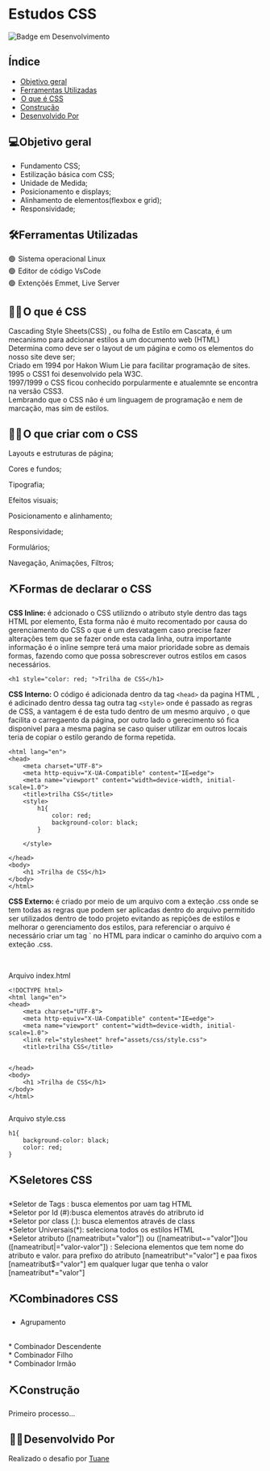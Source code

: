 
# Estudos CSS

![Badge em Desenvolvimento](http://img.shields.io/static/v1?label=STATUS&message=EM%20DESENVOLVIMENTO&color=GREEN&style=for-the-badge)



<h2>Índice</h2>

* [Objetivo geral](#descrição-do-projeto)
* [Ferramentas Utilizadas](#ferramentas-utilizadas)
* [ O que é CSS](#)
* [Construção](#cosntrucao)
* [Desenvolvido Por](#desenvolvido-por)


<h2>💻Objetivo geral </h2>

<p>

* Fundamento CSS;
* Estilização básica com CSS;
* Unidade de Medida; 
* Posicionamento e displays; 
* Alinhamento de elementos(flexbox e grid);
* Responsividade;

</p>

<h2>🛠️Ferramentas Utilizadas</h2>

<p>

🟢  Sistema operacional Linux <br>
🟢  Editor de código VsCode<br>
🟢  Extençõés Emmet, Live Server
</p>


<h2>👩‍🎓 O que é CSS</h2>

<p>
Cascading Style Sheets(CSS) , ou folha de Estilo em Cascata, é um mecanismo para adcionar estilos a um documento  web (HTML)
<br>
Determina como deve ser o layout de um página e como os elementos do nosso site deve ser;
<br>
Criado em 1994  por Hakon Wium Lie para facilitar programação de sites.
<br> 
1995 o CSS1 foi desenvolvido pela W3C.
<br>
1997/1999 o CSS ficou conhecido porpularmente e atualemnte se encontra na versão CSS3.
<br>
Lembrando que o CSS não é um linguagem de programação e nem de marcação, mas sim de estilos. 
</p>

<h2>👩‍🎓 O que criar com o CSS</h2>
<p>
Layouts e estruturas de página;

Cores e fundos;

Tipografia;

Efeitos visuais;

Posicionamento e alinhamento;

Responsividade;

Formulários;

Navegação, Animações, Filtros;

</p>

<h2> ⛏️ Formas de declarar o CSS</h2>

<p>
<strong>CSS Inline: </strong> é adcionado o CSS utilizndo o atributo style dentro das tags HTML por elemento, Esta forma não é muito recomentado por causa do gerenciamento do CSS o que é um desvatagem caso precise fazer alterações tem que se fazer onde esta cada linha, outra importante informação é o inline sempre terá uma maior prioridade sobre as demais formas, fazendo como que possa sobrescrever outros estilos em casos necessários. </p>

```<h1 style="color: red; ">Trilha de CSS</h1>```
<br>

<strong>CSS Interno: </strong> O código é adicionada dentro da tag `<head>` da pagina HTML , é adicinado dentro dessa tag outra tag `<style>` onde é passado as regras de CSS, a vantagem é de esta tudo dentro de um mesmo arquivo , o que facilita o carregaento da página, por outro lado o gerecimento só fica disponivel para a mesma pagina se caso quiser utilizar em outros locais teria de copiar o estilo gerando  de forma repetida.
<br> 

```   <!DOCTYPE html>
<html lang="en">
<head>
    <meta charset="UTF-8">
    <meta http-equiv="X-UA-Compatible" content="IE=edge">
    <meta name="viewport" content="width=device-width, initial-scale=1.0">
    <title>trilha CSS</title>
    <style>
        h1{
            color: red;
            background-color: black;
        }

    </style>

</head>
<body>
    <h1 >Trilha de CSS</h1>
</body>
</html>  

```

<strong>CSS Externo: </strong>  é criado por meio de um arquivo com a exteção .css  onde se tem todas as regras que podem ser aplicadas dentro do arquivo permitido ser utilizados dentro de todo projeto evitando as repições de estilos e melhorar o gerenciamento dos estilos, para referenciar o arquivo é necessário criar um tag  `<link> no HTML para indicar o caminho do arquivo com a exteção .css.

<br>

Arquivo index.html 
```
<!DOCTYPE html>
<html lang="en">
<head>
    <meta charset="UTF-8">
    <meta http-equiv="X-UA-Compatible" content="IE=edge">
    <meta name="viewport" content="width=device-width, initial-scale=1.0">
    <link rel="stylesheet" href="assets/css/style.css">
    <title>trilha CSS</title>
 

</head>
<body>
    <h1 >Trilha de CSS</h1>
</body>
</html>


```
Arquivo style.css

```
h1{
    background-color: black;
    color: red;
}
```

</p>


<h2> ⛏️ Seletores CSS</h2>

<p>
*Seletor de Tags : busca elementos por uam tag HTML 
<br>
*Seletor por Id (#):busca elementos através do atribruto id  
<br>
*Seletor por class (.):  busca elementos através de class 
<br>
*Seletor Universais(*): seleciona todos os estilos HTML
<br>
*Seletor atributo ([nameatribut="valor"]) ou ([nameatribut~="valor"])ou ([nameatribut|="valor-valor"])   : Seleciona elementos que tem nome do atributo e valor. para prefixo do atributo [nameatribut^="valor"] e paa fixos [nameatribut$="valor"] em qualquer lugar que tenha o valor [nameatribut*="valor"]

</p>
<h2> ⛏️Combinadores CSS</h2>

* Agrupamento 
<br>
* Combinador Descendente 
<br>
* Combinador Filho 
<br>
* Combinador Irmão
<br>

<h2> ⛏️ Construção</h2>

<p>
Primeiro processo...
</p>

<h2> 👩‍💻 Desenvolvido Por</h2>


Realizado o desafio por [Tuane](https://www.linkedin.com/in/tuane-mendes/)
